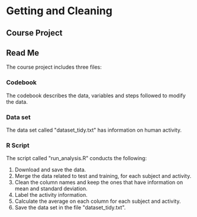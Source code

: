 # **Getting and Cleaning**
## Course Project
## Read Me
The course project includes three files:

### Codebook
The codebook describes the data, variables and steps followed to modify the data.

### Data set
The data set called "dataset_tidy.txt" has information on human activity.

### R Script
The script called "run_analysis.R" conducts the following:

1. Download and save the data.
2. Merge the data related to test and training, for each subject and activity.
3. Clean the column names and keep the ones that have information on mean and standard deviation.
4. Label the activity information.
5. Calculate the average on each column for each subject and activity.
6. Save the data set in the file "dataset_tidy.txt".
